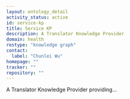 ```yaml
---
layout: ontology_detail
activity_status: active
id: service-kp
title: Service KP
description: A Translator Knowledge Provider
domain: health
restype: "knowledge graph"
contact:
  label: "Chunlei Wu"
homepage: ""
tracker: ""
repository: ""
---
```


A Translator Knowledge Provider providing...
